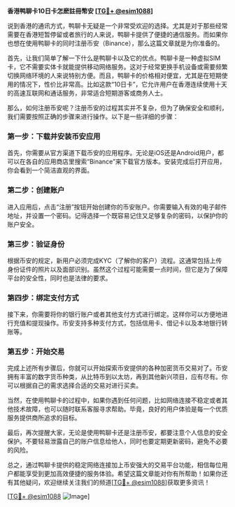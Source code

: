 **香港鸭聊卡10日卡怎麽註冊幣安 [[TG💪+ @esim1088](https://t.me/s/esim1088)]**

说到香港的通讯方式，鸭聊卡无疑是一个非常受欢迎的选择。尤其是对于那些经常需要在香港短暂停留或者旅行的人来说，鸭聊卡提供了便捷的通信服务。而如果你也想在使用鸭聊卡的同时注册币安（Binance），那么这篇文章就是为你准备的。

首先，让我们简单了解一下什么是鸭聊卡以及它的优点。鸭聊卡是一种虚拟SIM卡，它不需要实体卡就能提供移动网络服务。这对于经常更换手机设备或需要频繁切换网络环境的人来说特别方便。而且，鸭聊卡的价格相对便宜，尤其是在短期使用的情况下，性价比非常高。比如这款“10日卡”，它允许用户在香港连续使用十天的高速互联网和通话服务，非常适合短期游客或商务人士。

那么，如何注册币安呢？注册币安的过程其实并不复杂，但为了确保安全和顺利，我们需要按照正确的步骤来进行操作。以下是一些详细的步骤：

### 第一步：下载并安装币安应用

首先，你需要从官方渠道下载币安的应用程序。无论是iOS还是Android用户，都可以在各自的应用商店里搜索“Binance”来下载官方版本。安装完成后打开应用，你会看到一个简洁直观的界面。

### 第二步：创建账户

进入应用后，点击“注册”按钮开始创建你的币安账户。你需要输入有效的电子邮件地址，并设置一个密码。记得选择一个既容易记住又足够复杂的密码，以保护你的账户安全。

### 第三步：验证身份

根据币安的规定，新用户必须完成KYC（了解你的客户）流程。这通常包括上传身份证件的照片以及面部识别。虽然这个过程可能需要一点时间，但它是为了保障平台的安全性，同时也是法律的要求。

### 第四步：绑定支付方式

接下来，你需要将你的银行账户或者其他支付方式进行绑定。这样你可以方便地进行充值和提现操作。币安支持多种支付方式，包括信用卡、借记卡以及本地银行转账等。

### 第五步：开始交易

完成上述所有步骤后，你就可以开始探索币安提供的各种加密货币交易对了。币安拥有丰富的数字货币种类，从比特币到以太坊，再到其他新兴项目，应有尽有。你可以根据自己的需求选择合适的交易对进行买卖。

当然，在使用鸭聊卡的过程中，如果你遇到任何问题，比如网络连接不稳定或者其他技术故障，也可以随时联系客服寻求帮助。毕竟，良好的用户体验是每一个优质服务提供商所追求的目标。

最后，再次提醒大家，无论是使用鸭聊卡还是注册币安，都要注意个人信息的安全保护。不要轻易泄露自己的账户信息给他人，同时也要定期更新密码，避免不必要的风险。

总之，通过鸭聊卡提供的稳定网络连接加上币安强大的交易平台功能，相信每位用户都能享受到更加高效便捷的服务体验。希望这篇文章能对你有所帮助！如果你还有其他疑问，欢迎继续关注我们的频道[[TG💪+ @esim1088](https://t.me/s/esim1088)]获取更多资讯！

[[TG💪+ @esim1088](https://t.me/s/esim1088) ![Image](https://i.postimg.cc/4NQfJmqS/Snipaste-2025-05-13-00-14-12.png)]